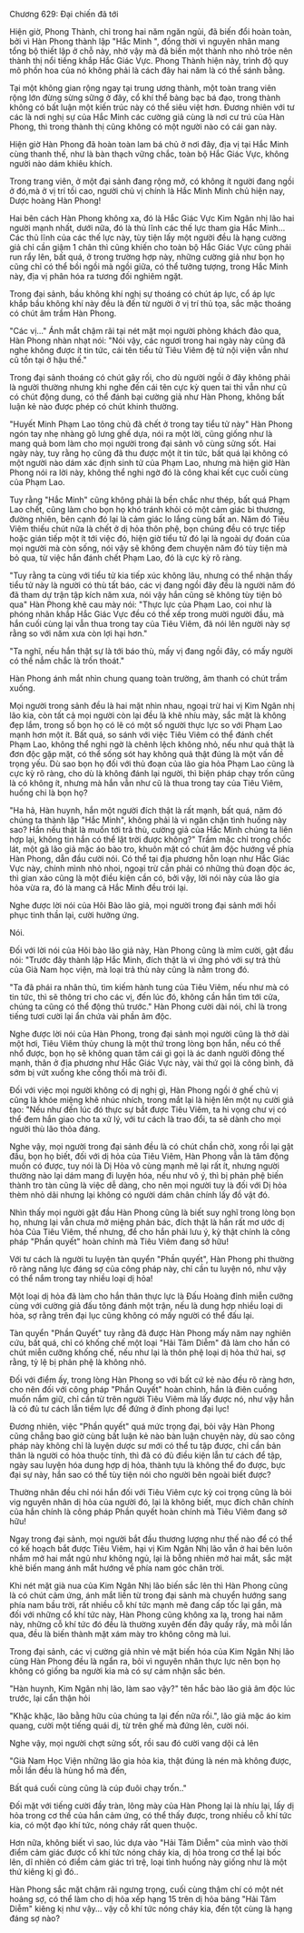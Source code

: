 




Chương 629: Đại chiến đã tới


Hiện giờ, Phong Thành, chỉ trong hai năm ngăn ngủi, đã biến đổi hoàn toàn, bởi vì Hàn Phong thành lập "Hắc Minh ", đồng thời vì nguyên nhân mang tổng bộ thiết lập ở chỗ này, nhờ vậy mà đã biến một thành nho nhỏ trỏe nên thành thị nổi tiếng khắp Hắc Giác Vực. Phong Thành hiện này, trình độ quy mô phồn hoa của nó không phải là cách đây hai năm là có thể sánh bằng.

Tại một không gian rộng ngay tại trung ương thành, một toàn trang viên rộng lớn đừng sừng sững ở đây, cổ khí thể bàng bạc bá đạo, trong thành không có bất luận một kiến trúc này có thể siêu việt hơn. Đương nhiên với tư các là nơi nghị sự của Hắc Minh các cường giả cùng là nơi cư trú của Hàn Phong, thì trong thành thị cũng không có một người nào có cái gan này.

Hiện giờ Hàn Phong đã hoàn toàn lam bá chủ ở nơi đây, địa vị tại Hắc Minh cùng thanh thế, như là bàn thạch vững chắc, toàn bộ Hắc Giác Vực, không người nào dám khiêu khích.

Trong trang viên, ở một đại sảnh đang rộng mở, có không ít người đang ngồi ở đó,mà ở vị trí tối cao, người chủ vị chính là Hắc Minh Minh chủ hiện nay, Dược hoàng Hàn Phong!

Hai bên cách Hàn Phong không xa, đó là Hắc Giác Vực Kim Ngân nhị lão hai người mạnh nhất, dưới nữa, đó là thủ lĩnh các thế lực tham gia Hắc Minh…Các thủ lĩnh của các thế lực này, tùy tiện lấy một người đều là hạng cường giả chỉ cần giậm 1 chân thì cũng khiến cho toàn bộ Hắc Giác Vực cũng phải run rẩy lên, bất quá, ở trong trường hợp này, những cường giả như bọn họ cũng chỉ có thể bồi ngồi mà ngồi giữa, có thể tưởng tượng, trong Hắc Minh này, địa vị phân hóa ra tương đối nghiêm ngặt.

Trong đại sảnh, bầu không khí nghị sự thoáng có chút áp lực, cổ áp lực khắp bầu không khí này đều là đến từ người ở vị trí thủ tọa, sắc mặc thoáng có chút âm trầm Hàn Phong.

"Các vị..." Ánh mắt chậm rãi tại nét mặt mọi người phòng khách đảo qua, Hàn Phong nhàn nhạt nói: "Nói vậy, các ngươi trong hai ngày này cũng đã nghe không được ít tin tức, cái tên tiểu tử Tiêu Viêm đệ tử nội viện vẫn như cũ tồn tại ở hậu thế."

Trong đại sảnh thoáng có chút gây rối, cho dù người ngồi ở đây không phải là người thường nhưng khi nghe đến cái tên cực kỳ quen tai thì vẫn như cũ có chút động dung, có thể đánh bại cường giả như Hàn Phong, không bất luận kẻ nào được phép có chút khinh thường.

"Huyết Minh Phạm Lao tông chủ đã chết ở trong tay tiểu tử này" Hàn Phong ngón tay nhẹ nhàng gõ lưng ghế dựa, nói ra một lời, cũng giống như là mang quả bom làm cho mọi người trong đại sảnh vô cùng sửng sốt. Hai ngày này, tuy rằng họ cũng đã thu được một ít tin tức, bất quá lại không có một người nào dám xác định sinh tử của Phạm Lao, nhưng mà hiện giờ Hàn Phong nói ra lời này, không thể nghi ngờ đó là công khai kết cục cuối cùng của Phạm Lao.

Tuy rằng "Hắc Minh" cũng không phải là bền chắc như thép, bất quá Phạm Lao chết, cũng làm cho bọn họ khó tránh khỏi có một cảm giác bi thương, đường nhiên, bên cạnh đó lại là cảm giác lo lắng cùng bất an. Năm đó Tiêu Viêm thiếu chút nữa là chết ở dị hỏa thôn phệ, bọn chúng đều có trực tiếp hoặc gián tiếp một ít tới việc đó, hiện giờ tiểu tử đó lại là ngoài dự đoán của mọi người mà còn sống, nói vậy sẽ không đem chuyện năm đó tùy tiện mà bỏ qua, từ việc hắn đánh chết Phạm Lao, đó là cực kỳ rõ ràng.

"Tuy rằng ta cùng với tiểu tử kia tiếp xúc không lâu, nhưng có thể nhận thấy tiểu tử này là người có thù tất báo, các vị đang ngồi đây đều là người năm đó đã tham dự trận tập kích năm xưa, nói vậy hắn cũng sẽ không tùy tiện bỏ qua" Hàn Phong khẽ cau mày nói: "Thực lực của Phạm Lao, coi như là phóng nhãn khắp Hắc Giác Vực đều có thể xếp trong mười người đầu, mà hắn cuối cùng lại vẫn thua trong tay của Tiêu Viêm, đã nói lên người này sợ rằng so với năm xưa còn lợi hại hơn."

"Ta nghĩ, nếu hắn thật sự là tới báo thù, mấy vị đang ngồi đây, có mấy người có thể nắm chắc là trốn thoát."

Hàn Phong ánh mắt nhìn chung quang toàn trường, âm thanh có chút trầm xuống.

Mọi người trong sảnh đều là hai mặt nhìn nhau, ngoại trừ hai vị Kim Ngân nhị lão kia, còn tất cả mọi người còn lại đều là khẽ nhíu mày, sắc mặt là không đẹp lắm, trong số bọn họ có lẽ có một số người thực lực so với Phạm Lao mạnh hơn một ít. Bất quá, so sánh với việc Tiêu Viêm có thể đánh chết Phạm Lao, không thể nghi ngờ là chênh lệch không nhỏ, nếu như quả thật là đơn độc gặp mặt, có thể sống sót hay không quả thật đúng là một vấn đề trọng yếu. Dù sao bọn họ đối với thủ đoạn của lão gia hỏa Phạm Lao cũng là cực kỳ rõ ràng, cho dù là không đánh lại người, thì biện pháp chạy trốn cũng là có không ít, nhưng mà hắn vẫn như cũ là thua trong tay của Tiêu Viêm, huống chi là bọn họ?

"Ha hả, Hàn huynh, hắn một người đích thật là rất mạnh, bất quá, năm đó chúng ta thành lập "Hắc Minh", không phải là vì ngăn chặn tình huống này sao? Hắn nếu thật là muốn tới trả thù, cường giả của Hắc Minh chúng ta liên hợp lại, không tin hắn có thể lật trời được không?" Trầm mặc chỉ trong chốc lát, một gã lão giả mặc áo bào tro, khuôn mặt có chút âm độc hướng về phía Hàn Phong, dẫn đầu cười nói. Có thể tại địa phương hỗn loạn như Hắc Giác Vực này, chính mình nhỏ nhoi, ngoại trừ cần phải có những thủ đoạn độc ác, thì gian xảo cũng là một điều kiện cần có, bởi vậy, lời nói này của lão gia hỏa vừa ra, đó là mang cả Hắc Minh đều trói lại.

Nghe được lời nói của Hôi Bào lão giả, mọi người trong đại sảnh mới hồi phục tinh thần lại, cười hưởng ứng.

Nói.

Đối với lời nói của Hôi bào lão giả này, Hàn Phong cũng là mỉm cười, gật đầu nói: "Trước đây thành lập Hắc Minh, đích thật là vì ứng phó với sự trả thù của Già Nam học viện, mà loại trả thù này cũng là nằm trong đó.

"Ta đã phái ra nhân thủ, tìm kiếm hành tung của Tiêu Viêm, nếu như mà có tin tức, thì sẽ thông tri cho các vị, đến lúc đó, không cần hắn tìm tới cửa, chúng ta cũng có thể động thủ trước." Hàn Phong cười dài nói, chỉ là trong tiếng tươi cười lại ẩn chứa vài phần âm độc.

Nghe được lời nói của Hàn Phong, trong đại sảnh mọi người cũng là thở dài một hơi, Tiêu Viêm thủy chung là một thứ trong lòng bọn hắn, nếu có thể nhổ được, bọn họ sẽ không quan tâm cái gì gọi là ác danh người đông thế mạnh, thân ở địa phương như Hắc Giác Vực này, vài thứ gọi là công bình, đã sớm bị vứt xuống khe cống thối mà trôi đi.

Đối với việc mọi người không có dị nghị gì, Hàn Phong ngồi ở ghế chủ vị cũng là khóe miệng khẽ nhúc nhích, trong mắt lại là hiện lên một nụ cười giả tạo: "Nếu như đến lúc đó thực sự bắt được Tiêu Viêm, ta hi vọng chư vị có thể đem hắn giao cho ta xử lý, với tư cách là trao đổi, ta sẽ dành cho mọi người thù lão thỏa đáng.

Nghe vậy, mọi người trong đại sảnh đều là có chút chần chờ, xong rồi lại gật đầu, bọn họ biết, đối với dị hỏa của Tiêu Viêm, Hàn Phong vẫn là tâm động muốn có được, tuy nói là Dị Hỏa vô cùng mạnh mẽ lại rất ít, nhưng người thường nào lại dám mang đi luyện hóa, nếu như vô ý, thì bị phản phệ biến thành tro tàn cũng là việc dễ dàng, cho nên mọi người tuy là đối với Dị hỏa thèm nhỏ dãi nhưng lại không có người dám chân chính lấy đồ vật đó.

Nhìn thấy mọi người gật đầu Hàn Phong cũng là biết suy nghĩ trong lòng bọn họ, nhưng lại vẫn chưa mở miệng phản bác, đích thật là hắn rất mơ ước dị hỏa Của Tiêu Viêm, thế nhưng, để cho hắn phải lưu ý, kỳ thật chính là công pháp "Phần quyết" hoàn chỉnh mà Tiêu Viêm đang sở hữu!

Với tư cách là người tu luyện tàn quyển "Phần quyết", Hàn Phong phi thường rõ ràng năng lực đáng sợ của công pháp này, chỉ cần tu luyện nó, như vậy có thể nắm trong tay nhiều loại dị hỏa!

Một loại dị hỏa đã làm cho hắn thân thực lực là Đấu Hoàng đỉnh miễn cưỡng cùng với cường giả đấu tông đánh một trận, nếu là dung hợp nhiều loại di hỏa, sợ rằng trên đại lục cũng không có mấy người có thể đấu lại.

Tàn quyển "Phần Quyết" tuy rằng đã được Hàn Phong mấy năm nay nghiên cứu, bất quá, chỉ có khống chế một loại "Hải Tâm Diễm" đã làm cho hắn có chút miễn cưỡng khống chế, nếu như lại là thôn phệ loại dị hỏa thứ hai, sợ rằng, tỷ lệ bị phản phệ là không nhỏ.

Đối với điểm ấy, trong lòng Hàn Phong so với bất cứ kẻ nào đều rõ ràng hơn, cho nên đối với công pháp "Phần Quyết" hoàn chỉnh, hắn là điên cuồng muốn nắm giữ, chỉ cần từ trên người Tiêu Viêm mà lấy được nó, như vậy hẳn là có đủ tư cách lẫn tiềm lực để đứng ở đỉnh phong đại lục!

Đương nhiên, việc "Phần quyết" quá mức trọng đại, bỏi vậy Hàn Phong cũng chẳng bao giờ cùng bất luận kẻ nào bàn luận chuyện này, dù sao công pháp này không chỉ là luyện dược sư mới có thể tu tập được, chỉ cần bản thân là người có hỏa thuộc tính, thì đã có đủ điều kiện lẫn tư cách để tập, ngày sau luyện hóa dung hợp dị hỏa, thành tựu là không thể đo được, bực đại sự này, hắn sao có thể tùy tiện nói cho người bên ngoài biết được?

Thường nhân đều chỉ nói hắn đối với Tiêu Viêm cực kỳ coi trọng cũng là bỏi vig nguyên nhân dị hỏa của người đó, lại là không biết, mục đích chân chính của hắn chính là công pháp Phần quyết hoàn chính mà Tiêu Viêm đang sở hữu!

Ngay trong đại sảnh, mọi người bắt đầu thương lượng như thế nào để có thể có kế hoạch bắt được Tiêu Viêm, hại vị Kim Ngân Nhị lão vẫn ở hai bên luôn nhắm mở hai mắt ngủ như không ngủ, lại là bỗng nhiên mở hai mắt, sắc mặt khẽ biến mang ánh mắt hướng về phía nam góc chân trời.

Khi nét mặt già nua của Kim Ngân Nhị lão biến sắc lên thì Hàn Phong cũng là có chút cảm ứng, ánh mắt liền từ trong đại sảnh mà chuyển hướng sang phía nam bầu trời, rất nhiều cỗ khí tức mạnh mẽ đang cấp tốc lại gần, mà đối với những cổ khí tức này, Hàn Phong cũng không xa lạ, trong hai năm này, những cỗ khí tức đó đều là thường xuyên đến đây quấy rầy, mà mỗi lần qua, đều là biến thành mặt xám mày tro không công mà lui.

Trong đại sảnh, các vị cường giả nhìn vẻ mặt biến hóa của Kim Ngân Nhị lão cùng Hàn Phong đều là ngẩn ra, bỏi vì nguyên nhân thực lực nên bọn họ không có giống ba người kia mà có sự cảm nhận sắc bén.

"Hàn huynh, Kim Ngân nhị lão, làm sao vậy?" tên hắc bào lão giả âm độc lúc trước, lại cẩn thận hỏi

"Khặc khặc, lão bằng hữu của chúng ta lại đến nữa rồi.", lão giả mặc áo kim quang, cười một tiếng quái dị, từ trên ghế mà đứng lên, cười nói.

Nghe vậy, mọi người chợt sửng sốt, rồi sau đó cười vang dội cả lên

"Già Nam Học Viện những lão gia hỏa kia, thật đúng là nén mà không được, mỗi lần đều là hùng hổ mà đến,

Bất quá cuối cùng cũng là cúp đuôi chạy trốn.."

Đối mặt với tiếng cười đầy tràn, lông mày của Hàn Phong lại là nhíu lại, lấy dị hỏa trong cơ thể của hắn cảm ứng, có thể thấy được, trong nhiều cỗ khí tức kia, có một đạo khí tức, nóng cháy rất quen thuộc.

Hơn nữa, không biết vì sao, lúc dựa vào "Hải Tâm Diễm" của mình vào thời điểm cảm giác được cổ khí tức nóng cháy kia, dị hỏa trong cơ thể lại bốc lên, dĩ nhiên có điểm cảm giác trì trệ, loại tình huống này giống như là một thứ kiêng kị gì đó..

Hàn Phong sắc mặt chậm rãi ngưng trọng, cuối cùng thậm chí có một nét hoảng sợ, có thể làm cho dị hỏa xếp hạng 15 trên dị hỏa bảng "Hải Tâm Diễm" kiêng kị như vậy… vậy cỗ khí tức nóng cháy kia, đến tột cùng là hạng đáng sợ nào?




